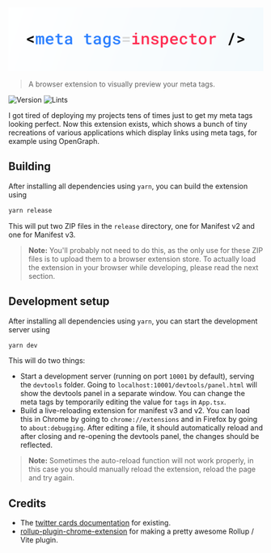 <center><img src=".github/banner.png" /></center>

> A browser extension to visually preview your meta tags.

![Version](https://img.shields.io/github/package-json/v/chrrs/meta-tags-inspector?style=flat-square)
![Lints](https://img.shields.io/github/checks-status/chrrs/meta-tags-inspector/master?style=flat-square)

I got tired of deploying my projects tens of times just to get my meta tags looking perfect. Now this extension exists, which shows a bunch of tiny recreations of various applications which display links using meta tags, for example using OpenGraph.

## Building

After installing all dependencies using `yarn`, you can build the extension using

```sh
yarn release
```

This will put two ZIP files in the `release` directory, one for Manifest v2 and one for Manifest v3.

> **Note:** You'll probably not need to do this, as the only use for these ZIP files is to upload them to a browser extension store. To actually load the extension in your browser while developing, please read the next section.

## Development setup

After installing all dependencies using `yarn`, you can start the development server using

```sh
yarn dev
```

This will do two things:

-   Start a development server (running on port `10001` by default), serving the `devtools` folder. Going to `localhost:10001/devtools/panel.html` will show the devtools panel in a separate window. You can change the meta tags by temporarily editing the value for `tags` in `App.tsx`.
-   Build a live-reloading extension for manifest v3 and v2. You can load this in Chrome by going to `chrome://extensions` and in Firefox by going to `about:debugging`. After editing a file, it should automatically reload and after closing and re-opening the devtools panel, the changes should be reflected.

> **Note:** Sometimes the auto-reload function will not work properly, in this case you should manually reload the extension, reload the page and try again.

## Credits

-   The [twitter cards documentation](https://developer.twitter.com/en/docs/twitter-for-websites/cards/overview/abouts-cards) for existing.
-   [rollup-plugin-chrome-extension](https://github.com/extend-chrome/rollup-plugin-chrome-extension/) for making a pretty awesome Rollup / Vite plugin.
